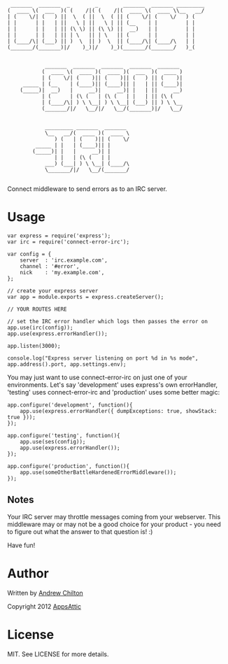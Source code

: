 ```
 _______  _______  _        _        _______  _______ _________
(  ____ \(  ___  )( (    /|( (    /|(  ____ \(  ____ \\__   __/
| (    \/| (   ) ||  \  ( ||  \  ( || (    \/| (    \/   ) (   
| |      | |   | ||   \ | ||   \ | || (__    | |         | |   
| |      | |   | || (\ \) || (\ \) ||  __)   | |         | |   
| |      | |   | || | \   || | \   || (      | |         | |   
| (____/\| (___) || )  \  || )  \  || (____/\| (____/\   | |   
(_______/(_______)|/    )_)|/    )_)(_______/(_______/   )_(   
                                                               

            _______  _______  _______  _______  _______ 
           (  ____ \(  ____ )(  ____ )(  ___  )(  ____ )
           | (    \/| (    )|| (    )|| (   ) || (    )|
     _____ | (__    | (____)|| (____)|| |   | || (____)|
    (_____)|  __)   |     __)|     __)| |   | ||     __)
           | (      | (\ (   | (\ (   | |   | || (\ (   
           | (____/\| ) \ \__| ) \ \__| (___) || ) \ \__
           (_______/|/   \__/|/   \__/(_______)|/   \__/
                                                        

            _________ _______  _______ 
            \__   __/(  ____ )(  ____ \
               ) (   | (    )|| (    \/
         _____ | |   | (____)|| |      
        (_____)| |   |     __)| |      
               | |   | (\ (   | |      
            ___) (___| ) \ \__| (____/\
            \_______/|/   \__/(_______/
                                       
```

Connect middleware to send errors as to an IRC server.

# Usage #

    var express = require('express');
    var irc = require('connect-error-irc');

    var config = {
        server  : 'irc.example.com',
        channel : '#error',
        nick    : 'my.example.com',
    };

    // create your express server
    var app = module.exports = express.createServer();

    // YOUR ROUTES HERE

    // set the IRC error handler which logs then passes the error on
    app.use(irc(config));
    app.use(express.errorHandler());

    app.listen(3000);

    console.log("Express server listening on port %d in %s mode", app.address().port, app.settings.env);

You may just want to use connect-error-irc on just one of your environments. Let's say 'development' uses express's own
errorHandler, 'testing' uses connect-error-irc and 'production' uses some better magic:

    app.configure('development', function(){
        app.use(express.errorHandler({ dumpExceptions: true, showStack: true }));
    });

    app.configure('testing', function(){
        app.use(ses(config));
        app.use(express.errorHandler());
    });

    app.configure('production', function(){
        app.use(someOtherBattleHardenedErrorMiddleware());
    });

## Notes ##

Your IRC server may throttle messages coming from your webserver. This middleware may or may not be a good choice for
your product - you need to figure out what the answer to that question is! :)

Have fun!

# Author #

Written by [Andrew Chilton](http://www.chilts.org/blog/)

Copyright 2012 [AppsAttic](http://www.appsattic.com/)

# License #

MIT. See LICENSE for more details.

[npm]: http://github.com/isaacs/npm
